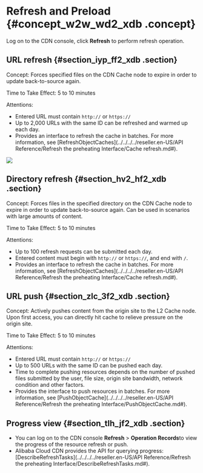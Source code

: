 # Refresh and Preload {#concept_w2w_wd2_xdb .concept}

Log on to the CDN console, click **Refresh** to perform refresh operation.

## URL refresh {#section_iyp_ff2_xdb .section}

Concept: Forces specified files on the CDN Cache node to expire in order to update back-to-source again.

Time to Take Effect: 5 to 10 minutes

Attentions:

-   Entered URL must contain `http://` or `https://`
-   Up to 2,000 URLs with the same ID can be refreshed and warmed up each day.
-   Provides an interface to refresh the cache in batches. For more information, see [RefreshObjectCaches](../../../../reseller.en-US/API Reference/Refresh the preheating Interface/Cache refresh.md#).

![](http://static-aliyun-doc.oss-cn-hangzhou.aliyuncs.com/assets/img/5168/15441908263428_en-US.png)

## Directory refresh {#section_hv2_hf2_xdb .section}

Concept: Forces files in the specified directory on the CDN Cache node to expire in order to update back-to-source again. Can be used in scenarios with large amounts of content.

Time to Take Effect: 5 to 10 minutes

Attentions:

-   Up to 100 refresh requests can be submitted each day.
-   Entered content must begin with `http://` or `https://`, and end with `/`.
-   Provides an interface to refresh the cache in batches. For more information, see [RefreshObjectCaches](../../../../reseller.en-US/API Reference/Refresh the preheating Interface/Cache refresh.md#).

## URL push {#section_zlc_3f2_xdb .section}

Concept: Actively pushes content from the origin site to the L2 Cache node. Upon first access, you can directly hit cache to relieve pressure on the origin site.

Time to Take Effect: 5 to 10 minutes

Attentions:

-   Entered URL must contain `http://` or `https://`
-   Up to 500 URLs with the same ID can be pushed each day.
-   Time to complete pushing resources depends on the number of pushed files submitted by the user, file size, origin site bandwidth, network condition and other factors.
-   Provides the interface to push resources in batches. For more information, see [PushObjectCache](../../../../reseller.en-US/API Reference/Refresh the preheating Interface/PushObjectCache.md#).

## Progress view {#section_tlh_jf2_xdb .section}

-   You can log on to the CDN console **Refresh** \> **Operation Records**to view the progress of the resource refresh or push.
-   Alibaba Cloud CDN provides the API for querying progress: [DescribeRefreshTasks](../../../../reseller.en-US/API Reference/Refresh the preheating Interface/DescribeRefreshTasks.md#).

